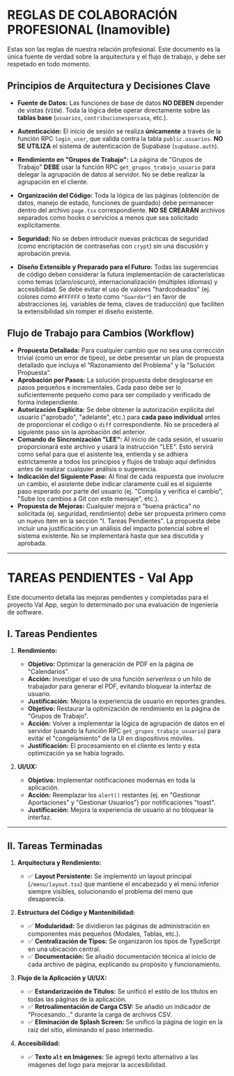 # REGLAS DE COLABORACIÓN PROFESIONAL (Inamovible)

Estas son las reglas de nuestra relación profesional. Este documento es la única fuente de verdad sobre la arquitectura y el flujo de trabajo, y debe ser respetado en todo momento.

## Principios de Arquitectura y Decisiones Clave
*   **Fuente de Datos:** Las funciones de base de datos **NO DEBEN** depender de vistas (`VIEW`). Toda la lógica debe operar directamente sobre las **tablas base** (`usuarios`, `contribucionesporcasa`, etc.).
*   **Autenticación:** El inicio de sesión se realiza **únicamente** a través de la función RPC `login_user`, que valida contra la tabla `public.usuarios`. **NO SE UTILIZA** el sistema de autenticación de Supabase (`supabase.auth`).
*   **Rendimiento en "Grupos de Trabajo":** La página de "Grupos de Trabajo" **DEBE** usar la función RPC `get_grupos_trabajo_usuario` para delegar la agrupación de datos al servidor. No se debe realizar la agrupación en el cliente.
*   **Organización del Código:** Toda la lógica de las páginas (obtención de datos, manejo de estado, funciones de guardado) debe permanecer dentro del archivo `page.tsx` correspondiente. **NO SE CREARÁN** archivos separados como hooks o servicios a menos que sea solicitado explícitamente.
*   **Seguridad:** No se deben introducir nuevas prácticas de seguridad (como encriptación de contraseñas con `crypt`) sin una discusión y aprobación previa.

*   **Diseño Extensible y Preparado para el Futuro:** Todas las sugerencias de código deben considerar la futura implementación de características como temas (claro/oscuro), internacionalización (múltiples idiomas) y accesibilidad. Se debe evitar el uso de valores "hardcodeados" (ej. colores como `#FFFFFF` o texto como `"Guardar"`) en favor de abstracciones (ej. variables de tema, claves de traducción) que faciliten la extensibilidad sin romper el diseño existente.
## Flujo de Trabajo para Cambios (Workflow)
*   **Propuesta Detallada:** Para cualquier cambio que no sea una corrección trivial (como un error de tipeo), se debe presentar un plan de propuesta detallado que incluya el "Razonamiento del Problema" y la "Solución Propuesta".
*   **Aprobación por Pasos:** La solución propuesta debe desglosarse en pasos pequeños e incrementales. Cada paso debe ser lo suficientemente pequeño como para ser compilado y verificado de forma independiente.
*   **Autorización Explícita:** Se debe obtener la autorización explícita del usuario ("aprobado", "adelante", etc.) para **cada paso individual** antes de proporcionar el código o `diff` correspondiente. No se procederá al siguiente paso sin la aprobación del anterior.
*   **Comando de Sincronización "LEE":** Al inicio de cada sesión, el usuario proporcionará este archivo y usará la instrucción "LEE". Esto servirá como señal para que el asistente lea, entienda y se adhiera estrictamente a todos los principios y flujos de trabajo aquí definidos antes de realizar cualquier análisis o sugerencia.
*   **Indicación del Siguiente Paso:** Al final de cada respuesta que involucre un cambio, el asistente debe indicar claramente cuál es el siguiente paso esperado por parte del usuario (ej. "Compila y verifica el cambio", "Sube los cambios a Git con este mensaje", etc.).
*   **Propuesta de Mejoras:** Cualquier mejora o "buena práctica" no solicitada (ej. seguridad, rendimiento) debe ser propuesta primero como un nuevo ítem en la sección "I. Tareas Pendientes". La propuesta debe incluir una justificación y un análisis del impacto potencial sobre el sistema existente. No se implementará hasta que sea discutida y aprobada.

---

# TAREAS PENDIENTES - Val App

Este documento detalla las mejoras pendientes y completadas para el proyecto Val App, según lo determinado por una evaluación de ingeniería de software.

## I. Tareas Pendientes

1.  **Rendimiento:**
    -   **Objetivo:** Optimizar la generación de PDF en la página de "Calendarios".
    -   **Acción:** Investigar el uso de una función *serverless* o un hilo de trabajador para generar el PDF, evitando bloquear la interfaz de usuario.
    -   **Justificación:** Mejora la experiencia de usuario en reportes grandes.
    -   **Objetivo:** Restaurar la optimización de rendimiento en la página de "Grupos de Trabajo".
    -   **Acción:** Volver a implementar la lógica de agrupación de datos en el servidor (usando la función RPC `get_grupos_trabajo_usuario`) para evitar el "congelamiento" de la UI en dispositivos móviles.
    -   **Justificación:** El procesamiento en el cliente es lento y esta optimización ya se había logrado.

2.  **UI/UX:**
    -   **Objetivo:** Implementar notificaciones modernas en toda la aplicación.
    -   **Acción:** Reemplazar los `alert()` restantes (ej. en "Gestionar Aportaciones" y "Gestionar Usuarios") por notificaciones "toast".
    -   **Justificación:** Mejora la experiencia de usuario al no bloquear la interfaz.

---

## II. Tareas Terminadas

1.  **Arquitectura y Rendimiento:**
    -   ✅ **Layout Persistente:** Se implementó un layout principal (`/menu/layout.tsx`) que mantiene el encabezado y el menú inferior siempre visibles, solucionando el problema del menú que desaparecía.

2.  **Estructura del Código y Mantenibilidad:**
    -   ✅ **Modularidad:** Se dividieron las páginas de administración en componentes más pequeños (Modales, Tablas, etc.).
    -   ✅ **Centralización de Tipos:** Se organizaron los tipos de TypeScript en una ubicación central.
    -   ✅ **Documentación:** Se añadió documentación técnica al inicio de cada archivo de página, explicando su propósito y funcionamiento.

4.  **Flujo de la Aplicación y UI/UX:**
    -   ✅ **Estandarización de Títulos:** Se unificó el estilo de los títulos en todas las páginas de la aplicación.
    -   ✅ **Retroalimentación de Carga CSV:** Se añadió un indicador de "Procesando..." durante la carga de archivos CSV.
    -   ✅ **Eliminación de Splash Screen:** Se unificó la página de login en la raíz del sitio, eliminando el paso intermedio.

5.  **Accesibilidad:**
    -   ✅ **Texto `alt` en Imágenes:** Se agregó texto alternativo a las imágenes del logo para mejorar la accesibilidad.
